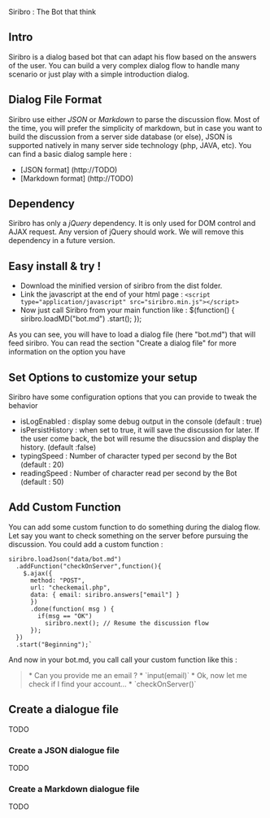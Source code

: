Siribro : The Bot that think

## Intro
Siribro is a dialog based bot that can adapt his flow based on the answers of the user.
You can build a very complex dialog flow to handle many scenario or just play with a simple introduction dialog. 

## Dialog File Format
Siribro use either *JSON* or *Markdown* to parse the discussion flow. Most of the time, you will prefer the simplicity of markdown, but in case you want to build the discussion from a server side database (or else), JSON is supported natively in many server side technology (php, JAVA, etc).
You can find a basic dialog sample here : 
* [JSON format] (http://TODO)
* [Markdown format] (http://TODO)


## Dependency
Siribro has only a *jQuery* dependency. It is only used for DOM control and AJAX request. Any version of jQuery should work.
We will remove this dependency in a future version.


## Easy install & try !

* Download the minified version of siribro from the dist folder.
* Link the javascript at the end of your html page :
 `<script type="application/javascript" src="siribro.min.js"></script>`
* Now just call Siribro from your main function like :
        $(function() {
            siribro.loadMD("bot.md")
                .start();
        });

As you can see, you will have to load a dialog file (here "bot.md") that will feed siribro. You can read the section "Create a dialog file" for more information on the option you have



## Set Options to customize your setup
Siribro have some configuration options that you can provide to tweak the behavior 
 * isLogEnabled : display some debug output in the console (default : true)
 * isPersistHistory : when set to true, it will save the discussion for later. If the user come back, the bot will resume the disucssion and display the history. (default :false)
 * typingSpeed : Number of character typed per second by the Bot (default : 20)
 * readingSpeed : Number of character read per second by the Bot (default : 50)


## Add Custom Function
You can add some custom function to do something during the dialog flow. Let say you want to check something on the server before pursuing the discussion.
You could add a custom function :

    siribro.loadJson("data/bot.md")
      .addFunction("checkOnServer",function(){
        $.ajax({
          method: "POST",
          url: "checkemail.php",
          data: { email: siribro.answers["email"] }
          })
          .done(function( msg ) {
            if(msg == "OK")
              siribro.next(); // Resume the discussion flow
          });
      })  
      .start("Beginning");`
      
And now in your bot.md, you call call your custom function like this :
>    \* Can you provide me an email ?
>    \* \`input(email)\`
>    \* Ok, now let me check if I find your account...
>    \* \`checkOnServer()\`

## Create a  dialogue file
TODO
### Create a JSON  dialogue file
TODO
### Create a  Markdown dialogue file
TODO
